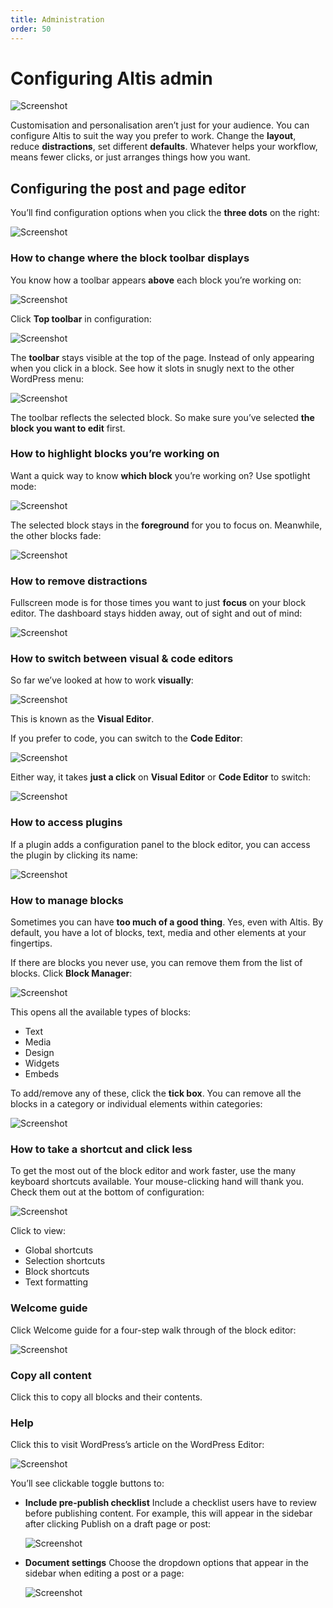 ```yaml
---
title: Administration
order: 50
---
```


# Configuring Altis admin

![Screenshot](../assets/altis-header-04.png)

Customisation and personalisation aren’t just for your audience. You can configure Altis to suit the way you prefer to work. Change
the **layout**, reduce **distractions**, set different **defaults**. Whatever helps your workflow, means fewer clicks, or just
arranges things how you want.

## Configuring the post and page editor

You’ll find configuration options when you click the **three dots** on the right:

![Screenshot](../assets/configuration-image19.png)

### How to change where the block toolbar displays

You know how a toolbar appears **above** each block you’re working on:

![Screenshot](../assets/configuration-image28.png)

Click **Top toolbar** in configuration:

![Screenshot](../assets/configuration-image15.png)

The **toolbar** stays visible at the top of the page. Instead of only appearing when you click in a block. See how it slots in
snugly next to the other WordPress menu:

![Screenshot](../assets/configuration-image1.png)

The toolbar reflects the selected block. So make sure you’ve selected **the block you want to edit** first.

### How to highlight blocks you’re working on

Want a quick way to know **which block** you’re working on? Use spotlight mode:

![Screenshot](../assets/configuration-image21.png)

The selected block stays in the **foreground** for you to focus on. Meanwhile, the other blocks fade:

![Screenshot](../assets/configuration-image2.png)

### How to remove distractions

Fullscreen mode is for those times you want to just **focus** on your block editor. The dashboard stays hidden away, out of sight
and out of mind:

![Screenshot](../assets/configuration-image25.png)

### How to switch between visual & code editors

So far we’ve looked at how to work **visually**:

![Screenshot](../assets/configuration-image17.png)

This is known as the **Visual Editor**.

If you prefer to code, you can switch to the **Code Editor**:

![Screenshot](../assets/configuration-image12.png)

Either way, it takes **just a click** on **Visual Editor** or **Code Editor** to switch:

![Screenshot](../assets/configuration-image13.png)

### How to access plugins

If a plugin adds a configuration panel to the block editor, you can access the plugin by clicking its name:

![Screenshot](../assets/configuration-image22.png)

### How to manage blocks

Sometimes you can have **too much of a good thing**. Yes, even with Altis. By default, you have a lot of blocks, text, media and
other elements at your fingertips.

If there are blocks you never use, you can remove them from the list of blocks. Click **Block Manager**:

![Screenshot](../assets/configuration-image23.png)

This opens all the available types of blocks:

- Text
- Media
- Design
- Widgets
- Embeds

To add/remove any of these, click the **tick box**. You can remove all the blocks in a category or individual elements within
categories:

![Screenshot](../assets/configuration-image29.png)

### How to take a shortcut and click less

To get the most out of the block editor and work faster, use the many keyboard shortcuts available. Your mouse-clicking hand will
thank you. Check them out at the bottom of configuration:

![Screenshot](../assets/configuration-image23.png)

Click to view:

- Global shortcuts
- Selection shortcuts
- Block shortcuts
- Text formatting

### Welcome guide

Click Welcome guide for a four-step walk through of the block editor:

![Screenshot](../assets/configuration-image18.png)

### Copy all content

Click this to copy all blocks and their contents.

### Help

Click this to visit WordPress’s article on the WordPress Editor:

![Screenshot](../assets/configuration-image20.png)

You’ll see clickable toggle buttons to:

- **Include pre-publish checklist**
  Include a checklist users have to review before publishing content. For example, this will appear in the sidebar after clicking
  Publish on a draft page or post:

  ![Screenshot](../assets/configuration-image24.png)

- **Document settings**
  Choose the dropdown options that appear in the sidebar when editing a post or a page:

  ![Screenshot](../assets/configuration-image8.png)

<!-- markdownlint-disable-file MD025 -->
